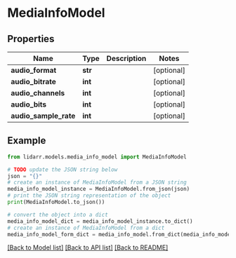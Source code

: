 # MediaInfoModel


## Properties

Name | Type | Description | Notes
------------ | ------------- | ------------- | -------------
**audio_format** | **str** |  | [optional] 
**audio_bitrate** | **int** |  | [optional] 
**audio_channels** | **int** |  | [optional] 
**audio_bits** | **int** |  | [optional] 
**audio_sample_rate** | **int** |  | [optional] 

## Example

```python
from lidarr.models.media_info_model import MediaInfoModel

# TODO update the JSON string below
json = "{}"
# create an instance of MediaInfoModel from a JSON string
media_info_model_instance = MediaInfoModel.from_json(json)
# print the JSON string representation of the object
print(MediaInfoModel.to_json())

# convert the object into a dict
media_info_model_dict = media_info_model_instance.to_dict()
# create an instance of MediaInfoModel from a dict
media_info_model_form_dict = media_info_model.from_dict(media_info_model_dict)
```
[[Back to Model list]](../README.md#documentation-for-models) [[Back to API list]](../README.md#documentation-for-api-endpoints) [[Back to README]](../README.md)



